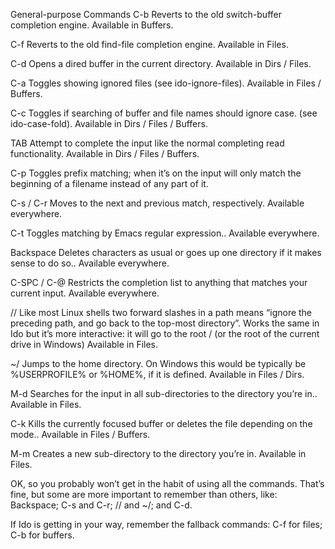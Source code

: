 General-purpose Commands
C-b Reverts to the old switch-buffer completion engine. Available in Buffers.

C-f Reverts to the old find-file completion engine. Available in Files.

C-d Opens a dired buffer in the current directory. Available in Dirs / Files.

C-a Toggles showing ignored files (see ido-ignore-files). Available in Files / Buffers.

C-c Toggles if searching of buffer and file names should ignore case. (see ido-case-fold). Available in Dirs / Files / Buffers.

TAB Attempt to complete the input like the normal completing read functionality. Available in Dirs / Files / Buffers.

C-p Toggles prefix matching; when it’s on the input will only match the beginning of a filename instead of any part of it.

C-s / C-r Moves to the next and previous match, respectively. Available everywhere.

C-t Toggles matching by Emacs regular expression.. Available everywhere.

Backspace Deletes characters as usual or goes up one directory if it makes sense to do so.. Available everywhere.

C-SPC / C-@ Restricts the completion list to anything that matches your current input. Available everywhere.

// Like most Linux shells two forward slashes in a path means “ignore the preceding path, and go back to the top-most directory”. Works the same in Ido but it’s more interactive: it will go to the root / (or the root of the current drive in Windows) Available in Files.

~/ Jumps to the home directory. On Windows this would be typically be %USERPROFILE% or %HOME%, if it is defined. Available in Files / Dirs.

M-d Searches for the input in all sub-directories to the directory you’re in.. Available in Files.

C-k Kills the currently focused buffer or deletes the file depending on the mode.. Available in Files / Buffers.

M-m Creates a new sub-directory to the directory you’re in. Available in Files.

OK, so you probably won’t get in the habit of using all the commands. That’s fine, but some are more important to remember than others, like: Backspace; C-s and C-r; // and ~/; and C-d.

If Ido is getting in your way, remember the fallback commands: C-f for files; C-b for buffers.